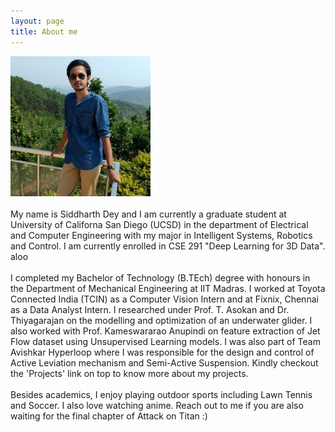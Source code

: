 ```yaml
---
layout: page
title: About me
---
```

![casual_photo](/assets/Photo_self_casual_small.jpg) <br /> <br />
My name is Siddharth Dey and I am currently a graduate student at University of Californa San Diego (UCSD) in the department of Electrical and Computer
Engineering with my major in Intelligent Systems, Robotics and Control. I am currently enrolled in CSE 291 "Deep Learning for 3D Data". aloo
<br /> <br />
     I completed my Bachelor of Technology (B.TEch) degree with honours in the Department of Mechanical Engineering at IIT Madras. I worked at Toyota Connected India (TCIN) as a Computer Vision Intern and at Fixnix, Chennai as a Data Analyst Intern. I researched under Prof. T. Asokan and Dr. Thiyagarajan on the modelling and optimization of an underwater glider. I also worked with Prof. Kameswararao Anupindi on feature extraction of Jet Flow dataset using Unsupervised Learning models. I was also part of Team Avishkar Hyperloop where I was responsible for the design and control of Active Leviation mechanism and Semi-Active Suspension. Kindly checkout the 'Projects' link on top to know more about my projects.
<br /> <br />
Besides academics, I enjoy playing outdoor sports including Lawn Tennis and Soccer. I also love watching anime. Reach out to me if you are also waiting for the final chapter of Attack on Titan :)
